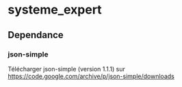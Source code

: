 # systeme_expert

## Dependance

### json-simple

Télécharger json-simple (version 1.1.1) sur https://code.google.com/archive/p/json-simple/downloads 
